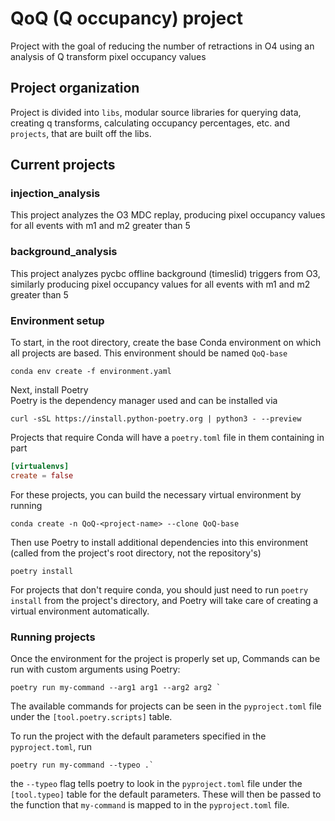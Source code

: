 # QoQ (Q occupancy) project
Project with the goal of reducing the number of retractions in O4
using an analysis of Q transform pixel occupancy values

## Project organization
Project is divided into `libs`, modular source libraries for querying data, creating q transforms, calculating occupancy percentages, etc. and `projects`, that are built off the libs.

## Current projects
### injection_analysis
This project analyzes the O3 MDC replay, producing pixel occupancy values for all events with m1 and m2 greater than 5

### background_analysis
This project analyzes pycbc offline background (timeslid) triggers from O3, similarly producing pixel occupancy values for all events with m1 and m2 greater than 5


### Environment setup
To start, in the root directory, create the base Conda environment on which all projects are based. This environment should be named `QoQ-base`

```
conda env create -f environment.yaml
```

Next, install Poetry  
Poetry is the dependency manager used and can be installed via

```
curl -sSL https://install.python-poetry.org | python3 - --preview
```

Projects that require Conda will have a `poetry.toml` file in them containing in part

```toml
[virtualenvs]
create = false
```

For these projects, you can build the necessary virtual environment by running

```console
conda create -n QoQ-<project-name> --clone QoQ-base
```

Then use Poetry to install additional dependencies into this environment (called from the project's root directory, not the repository's)

```console
poetry install
```

For projects that don't require conda, you should just need to run `poetry install` from the project's directory, and Poetry will take care of creating a virtual environment automatically.


### Running projects
Once the environment for the project is properly set up,
Commands can be run with custom arguments using Poetry:

```console
poetry run my-command --arg1 arg1 --arg2 arg2 `
```

The available commands for projects can be seen in the `pyproject.toml`
file under the `[tool.poetry.scripts]` table.

To run the project with the default parameters specified in 
the `pyproject.toml`, run 

```console
poetry run my-command --typeo .`
```

the `--typeo` flag tells poetry to look in the `pyproject.toml` file under the `[tool.typeo]` table for the default parameters. These will then be passed to the function that `my-command` is mapped to in the `pyproject.toml` file.
